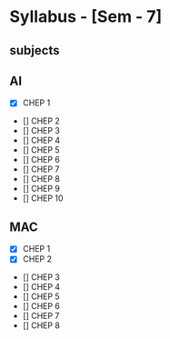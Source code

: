 # Syllabus - [Sem - 7]

## subjects

## AI
- [x] CHEP 1 
- [] CHEP 2 
- [] CHEP 3 
- [] CHEP 4 
- [] CHEP 5 
- [] CHEP 6 
- [] CHEP 7 
- [] CHEP 8 
- [] CHEP 9 
- [] CHEP 10 

## MAC
- [x] CHEP 1
- [x] CHEP 2
- [] CHEP 3
- [] CHEP 4
- [] CHEP 5
- [] CHEP 6
- [] CHEP 7
- [] CHEP 8
